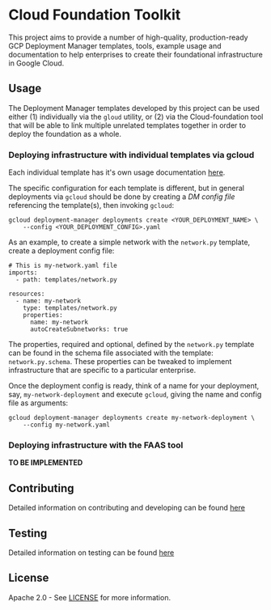# Cloud Foundation Toolkit

This project aims to provide a number of high-quality, production-ready GCP
Deployment Manager templates, tools, example usage and documentation to help
enterprises to create their foundational infrastructure in Google Cloud.


## Usage

The Deployment Manager templates developed by this project can be used either (1) individually
via the `gloud` utility, or (2) via the Cloud-foundation tool that will be able to link
multiple unrelated templates together in order to deploy the foundation as a whole.

### Deploying infrastructure with individual templates via gcloud

Each individual template has it's own usage documentation
[here](docs/templates/).

The specific configuration for each template is different, but in general
deployments via `gcloud` should be done by creating a *DM config file*
referencing the template(s), then invoking `gcloud`:

```
gcloud deployment-manager deployments create <YOUR_DEPLOYMENT_NAME> \
    --config <YOUR_DEPLOYMENT_CONFIG>.yaml
```

As an example, to create a simple network with the `network.py` template, create
a deployment config file:

```
# This is my-network.yaml file
imports:
  - path: templates/network.py

resources:
  - name: my-network
    type: templates/network.py
    properties:
      name: my-network
      autoCreateSubnetworks: true
```

The properties, required and optional, defined by the `network.py` template can
be found in the schema file associated with the template: `network.py.schema`.
These properties can be tweaked to implement infrastructure that are specific
to a particular enterprise.

Once the deployment config is ready, think of a name for your deployment, say,
`my-network-deployment` and execute `gcloud`, giving the name and config file
as arguments:

```
gcloud deployment-manager deployments create my-network-deployment \
    --config my-network.yaml
```


### Deploying infrastructure with the FAAS tool

**TO BE IMPLEMENTED**


## Contributing

Detailed information on contributing and developing can be found
[here](docs/development.md)


## Testing

Detailed information on testing can be found [here](docs/testing.md)


## License

Apache 2.0 - See [LICENSE](LICENSE) for more information.

